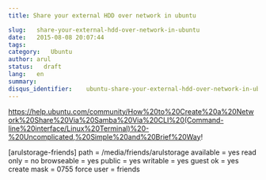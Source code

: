 ```yaml
---
title: Share your external HDD over network in ubuntu

slug:   share-your-external-hdd-over-network-in-ubuntu
date:   2015-08-08 20:07:44
tags:
category:   Ubuntu
author: arul
status:   draft
lang:   en
summary:
disqus_identifier:    ubuntu-share-your-external-hdd-over-network-in-ubuntu
---
```


<https://help.ubuntu.com/community/How%20to%20Create%20a%20Network%20Share%20Via%20Samba%20Via%20CLI%20(Command-line%20interface/Linux%20Terminal)%20-%20Uncomplicated,%20Simple%20and%20Brief%20Way>!

\[arulstorage-friends\] path = /media/friends/arulstorage available =
yes read only = no browseable = yes public = yes writable = yes guest ok
= yes create mask = 0755 force user = friends
